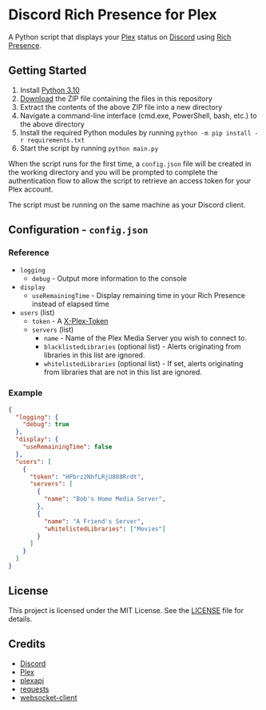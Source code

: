# Discord Rich Presence for Plex

A Python script that displays your [Plex](https://www.plex.tv) status on [Discord](https://discord.com) using [Rich Presence](https://discord.com/developers/docs/rich-presence/how-to).

## Getting Started

1. Install [Python 3.10](https://www.python.org/downloads/)
2. [Download](archive/refs/heads/master.zip) the ZIP file containing the files in this repository
3. Extract the contents of the above ZIP file into a new directory
4. Navigate a command-line interface (cmd.exe, PowerShell, bash, etc.) to the above directory
5. Install the required Python modules by running `python -m pip install -r requirements.txt`
6. Start the script by running `python main.py`

When the script runs for the first time, a `config.json` file will be created in the working directory and you will be prompted to complete the authentication flow to allow the script to retrieve an access token for your Plex account.

The script must be running on the same machine as your Discord client.

## Configuration - `config.json`

### Reference

* `logging`
  * `debug` - Output more information to the console
* `display`
  * `useRemainingTime` - Display remaining time in your Rich Presence instead of elapsed time
* `users` (list)
  * `token` - A [X-Plex-Token](https://support.plex.tv/articles/204059436-finding-an-authentication-token-x-plex-token)
  * `servers` (list)
    * `name` - Name of the Plex Media Server you wish to connect to.
    * `blacklistedLibraries` (optional list) - Alerts originating from libraries in this list are ignored.
    * `whitelistedLibraries` (optional list) - If set, alerts originating from libraries that are not in this list are ignored.

### Example

```json
{
  "logging": {
    "debug": true
  },
  "display": {
    "useRemainingTime": false
  },
  "users": [
    {
      "token": "HPbrz2NhfLRjU888Rrdt",
      "servers": [
        {
          "name": "Bob's Home Media Server",
        },
        {
          "name": "A Friend's Server",
          "whitelistedLibraries": ["Movies"]
        }
      ]
    }
  ]
}
```

## License

This project is licensed under the MIT License. See the [LICENSE](LICENSE) file for details.

## Credits

* [Discord](https://discord.com)
* [Plex](https://www.plex.tv)
* [plexapi](https://github.com/pkkid/python-plexapi)
* [requests](https://github.com/psf/requests)
* [websocket-client](https://github.com/websocket-client/websocket-client)
